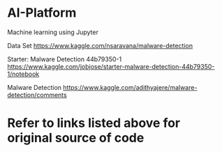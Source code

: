 # AI-Platform
Machine learning using Jupyter

Data Set
https://www.kaggle.com/nsaravana/malware-detection

Starter: Malware Detection 44b79350-1
https://www.kaggle.com/jobjose/starter-malware-detection-44b79350-1/notebook

Malware Detection
https://www.kaggle.com/adithyajere/malware-detection/comments

# Refer to links listed above for original source of code